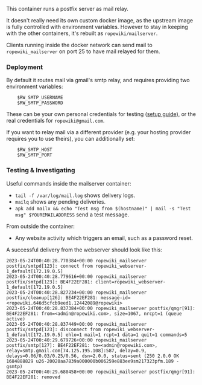 This container runs a postfix server as mail relay.

It doesn't really need its own custom docker image, as the upstream image is fully controlled with environment variables. However to stay in keeping with the other containers, it's rebuilt as `ropewiki/mailserver`.

Clients running inside the docker network can send mail to `ropewiki_mailserver` on port 25 to have mail relayed for them.

### Deployment

By default it routes mail via gmail's smtp relay, and requires providing two environment variables:

```
    $RW_SMTP_USERNAME
    $RW_SMTP_PASSWORD
```

These can be your own personal credentials for testing ([setup guide](https://www.gmass.co/blog/gmail-smtp/)), or the real credentials for `ropewiki@gmail.com`.

If you want to relay mail via a different provider (e.g. your hosting provider requires you to use theirs), you can additionally set:

```
    $RW_SMTP_HOST
    $RW_SMTP_PORT
```

### Testing & Investigating

Useful commands inside the mailserver container:
- `tail -f /var/log/mail.log` shows delivery logs.
- `mailq` shows any pending deliveries.
- `apk add mailx && echo "Test msg from $(hostname)" | mail -s "Test msg" $YOUREMAILADDRESS` send a test message.

From outside the container:
 - Any website activity which triggers an email, such as a password reset.

A successful delivery from the webserver should look like this:
```
2023-05-24T00:40:28.770384+00:00 ropewiki_mailserver postfix/smtpd[123]: connect from ropewiki_webserver-1_default[172.19.0.5]
2023-05-24T00:40:28.779616+00:00 ropewiki_mailserver postfix/smtpd[123]: BE4F22EF281: client=ropewiki_webserver-1_default[172.19.0.5]
2023-05-24T00:40:28.827234+00:00 ropewiki_mailserver postfix/cleanup[126]: BE4F22EF281: message-id=<ropewiki.646d5cfcb9eed1.12442089@ropewiki>
2023-05-24T00:40:28.837384+00:00 ropewiki_mailserver postfix/qmgr[91]: BE4F22EF281: from=<admin@ropewiki.com>, size=1067, nrcpt=1 (queue active)
2023-05-24T00:40:28.837449+00:00 ropewiki_mailserver postfix/smtpd[123]: disconnect from ropewiki_webserver-1_default[172.19.0.5] ehlo=1 mail=1 rcpt=1 data=1 quit=1 commands=5
2023-05-24T00:40:29.679726+00:00 ropewiki_mailserver postfix/smtp[127]: BE4F22EF281: to=<admin@ropewiki.com>, relay=smtp.gmail.com[74.125.195.108]:587, delay=0.9, delays=0.06/0.03/0.25/0.56, dsn=2.0.0, status=sent (250 2.0.0 OK  1684888829 u26-20020aa7839a000000b006259e883ee9sm217323pfm.189 - gsmtp)
2023-05-24T00:40:29.680458+00:00 ropewiki_mailserver postfix/qmgr[91]: BE4F22EF281: removed
```